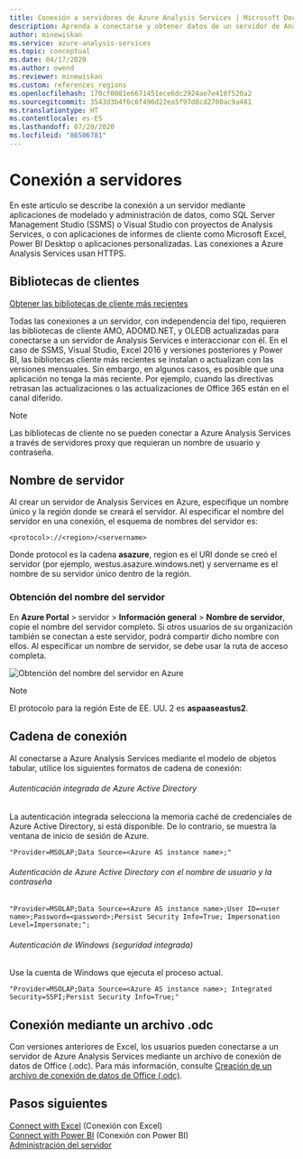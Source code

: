 ```yaml
---
title: Conexión a servidores de Azure Analysis Services | Microsoft Docs
description: Aprenda a conectarse y obtener datos de un servidor de Analysis Services en Azure.
author: minewiskan
ms.service: azure-analysis-services
ms.topic: conceptual
ms.date: 04/17/2020
ms.author: owend
ms.reviewer: minewiskan
ms.custom: references_regions
ms.openlocfilehash: 170cf0081e6671451ece6dc2924ae7e418f520a2
ms.sourcegitcommit: 3543d3b4f6c6f496d22ea5f97d8cd2700ac9a481
ms.translationtype: HT
ms.contentlocale: es-ES
ms.lasthandoff: 07/20/2020
ms.locfileid: "86506781"
---
```

# <a name="connecting-to-servers"></a>Conexión a servidores

En este artículo se describe la conexión a un servidor mediante aplicaciones de modelado y administración de datos, como SQL Server Management Studio (SSMS) o Visual Studio con proyectos de Analysis Services, o con aplicaciones de informes de cliente como Microsoft Excel, Power BI Desktop o aplicaciones personalizadas. Las conexiones a Azure Analysis Services usan HTTPS.

## <a name="client-libraries"></a>Bibliotecas de clientes

[Obtener las bibliotecas de cliente más recientes](https://docs.microsoft.com/analysis-services/client-libraries?view=azure-analysis-services-current)

Todas las conexiones a un servidor, con independencia del tipo, requieren las bibliotecas de cliente AMO, ADOMD.NET, y OLEDB actualizadas para conectarse a un servidor de Analysis Services e interaccionar con él. En el caso de SSMS, Visual Studio, Excel 2016 y versiones posteriores y Power BI, las bibliotecas cliente más recientes se instalan o actualizan con las versiones mensuales. Sin embargo, en algunos casos, es posible que una aplicación no tenga la más reciente. Por ejemplo, cuando las directivas retrasan las actualizaciones o las actualizaciones de Office 365 están en el canal diferido.

> [!NOTE]
> Las bibliotecas de cliente no se pueden conectar a Azure Analysis Services a través de servidores proxy que requieran un nombre de usuario y contraseña. 

## <a name="server-name"></a>Nombre de servidor

Al crear un servidor de Analysis Services en Azure, especifique un nombre único y la región donde se creará el servidor. Al especificar el nombre del servidor en una conexión, el esquema de nombres del servidor es:

```
<protocol>://<region>/<servername>
```
 Donde protocol es la cadena **asazure**, region es el URI donde se creó el servidor (por ejemplo, westus.asazure.windows.net) y servername es el nombre de su servidor único dentro de la región.

### <a name="get-the-server-name"></a>Obtención del nombre del servidor

En **Azure Portal** > servidor > **Información general** > **Nombre de servidor**, copie el nombre del servidor completo. Si otros usuarios de su organización también se conectan a este servidor, podrá compartir dicho nombre con ellos. Al especificar un nombre de servidor, se debe usar la ruta de acceso completa.

![Obtención del nombre del servidor en Azure](./media/analysis-services-deploy/aas-deploy-get-server-name.png)

> [!NOTE]
> El protocolo para la región Este de EE. UU. 2 es **aspaaseastus2**.

## <a name="connection-string"></a>Cadena de conexión

Al conectarse a Azure Analysis Services mediante el modelo de objetos tabular, utilice los siguientes formatos de cadena de conexión:

###### <a name="integrated-azure-active-directory-authentication"></a>Autenticación integrada de Azure Active Directory

La autenticación integrada selecciona la memoria caché de credenciales de Azure Active Directory, si está disponible. De lo contrario, se muestra la ventana de inicio de sesión de Azure.

```
"Provider=MSOLAP;Data Source=<Azure AS instance name>;"
```


###### <a name="azure-active-directory-authentication-with-username-and-password"></a>Autenticación de Azure Active Directory con el nombre de usuario y la contraseña

```
"Provider=MSOLAP;Data Source=<Azure AS instance name>;User ID=<user name>;Password=<password>;Persist Security Info=True; Impersonation Level=Impersonate;";
```

###### <a name="windows-authentication-integrated-security"></a>Autenticación de Windows (seguridad integrada)

Use la cuenta de Windows que ejecuta el proceso actual.

```
"Provider=MSOLAP;Data Source=<Azure AS instance name>; Integrated Security=SSPI;Persist Security Info=True;"
```

## <a name="connect-using-an-odc-file"></a>Conexión mediante un archivo .odc

Con versiones anteriores de Excel, los usuarios pueden conectarse a un servidor de Azure Analysis Services mediante un archivo de conexión de datos de Office (.odc). Para más información, consulte [Creación de un archivo de conexión de datos de Office (.odc)](analysis-services-odc.md).


## <a name="next-steps"></a>Pasos siguientes

[Connect with Excel](analysis-services-connect-excel.md)   (Conexión con Excel)  
[Connect with Power BI](analysis-services-connect-pbi.md)  (Conexión con Power BI)  
[Administración del servidor](analysis-services-manage.md)   

